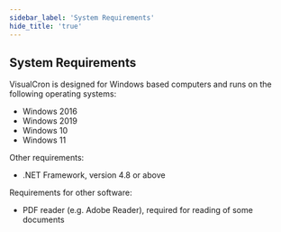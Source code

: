 ```yaml
---
sidebar_label: 'System Requirements'
hide_title: 'true'
---
```


## System Requirements

VisualCron is designed for Windows based computers and runs on the following operating systems:

* Windows 2016
* Windows 2019
* Windows 10
* Windows 11
 
Other requirements:

* .NET Framework, version 4.8 or above
 
Requirements for other software:

* PDF reader (e.g. Adobe Reader), required for reading of some documents
